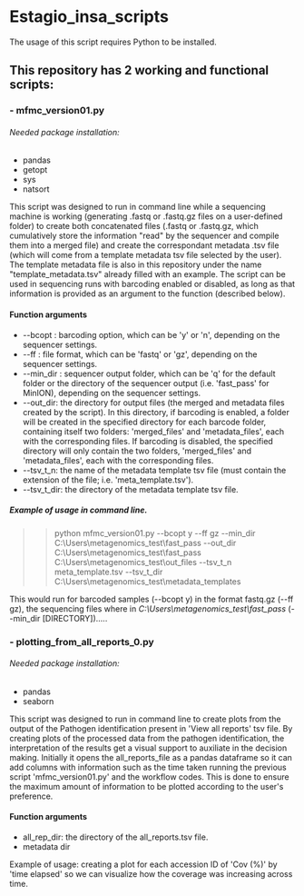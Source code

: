 # Estagio_insa_scripts
The usage of this script requires Python to be installed.

## This repository has 2 working and functional scripts:
### - mfmc_version01.py
###### Needed package installation:
- pandas
- getopt
- sys
- natsort

This script was designed to run in command line while a sequencing machine is working (generating .fastq or .fastq.gz files on a user-defined folder) to create both concatenated files (.fastq or .fastq.gz, which cumulatively store the information "read" by the sequencer and compile them into a merged file) and create the correspondant metadata .tsv file (which will come from a template metadata tsv file selected by the user). The template metadata file is also in this repository under the name "template_metadata.tsv" already filled with an example.
The script can be used in sequencing runs with barcoding enabled or disabled, as long as that information is provided as an argument to the function (described below).

#### Function arguments
- --bcopt : barcoding option, which can be 'y' or 'n', depending on the sequencer settings.
- --ff : file format, which can be 'fastq' or 'gz', depending on the sequencer settings.
- --min_dir : sequencer output folder, which can be 'q' for the default folder or the directory of the sequencer output (i.e. 'fast_pass' for MinION), depending on the sequencer settings.
- --out_dir: the directory for output files (the merged and metadata files created by the script). In this directory, if barcoding is enabled, a folder will be created in the specified directory for each barcode folder, containing itself two folders: 'merged_files' and 'metadata_files', each with the corresponding files. If barcoding is disabled, the specified directory will only contain the two folders, 'merged_files' and 'metadata_files', each with the corresponding files.
- --tsv_t_n: the name of the metadata template tsv file (must contain the extension of the file; i.e. 'meta_template.tsv').
- --tsv_t_dir: the directory of the metadata template tsv file.
##### Example of usage in command line.
>> python mfmc_version01.py --bcopt y --ff gz --min_dir C:\Users\metagenomics_test\fast_pass --out_dir C:\Users\metagenomics_test\fast_pass C:\Users\metagenomics_test\out_files --tsv_t_n meta_template.tsv --tsv_t_dir C:\Users\metagenomics_test\metadata_templates

This would run for barcoded samples (--bcopt y) in the format fastq.gz (--ff gz), the sequencing files where in *C:\Users\metagenomics_test\fast_pass* (--min_dir [DIRECTORY]).....


### - plotting_from_all_reports_0.py
###### Needed package installation:
- pandas
- seaborn

This script was designed to run in command line to create plots from the output of the Pathogen identification present in 'View all reports' tsv file. By creating plots of the processed data from the pathogen identification, the interpretation of the results get a visual support to auxiliate in the decision making.
Initially it opens the all_reports_file as a pandas dataframe so it can add columns with information such as the time taken running the previous script 'mfmc_version01.py' and the workflow codes. This is done to ensure the maximum amount of information to be plotted according to the user's preference.

#### Function arguments
- all_rep_dir: the directory of the all_reports.tsv file.
- metadata dir

Example of usage: creating a plot for each accession ID of 'Cov (%)' by 'time elapsed' so we can visualize how the coverage was increasing across time.



















